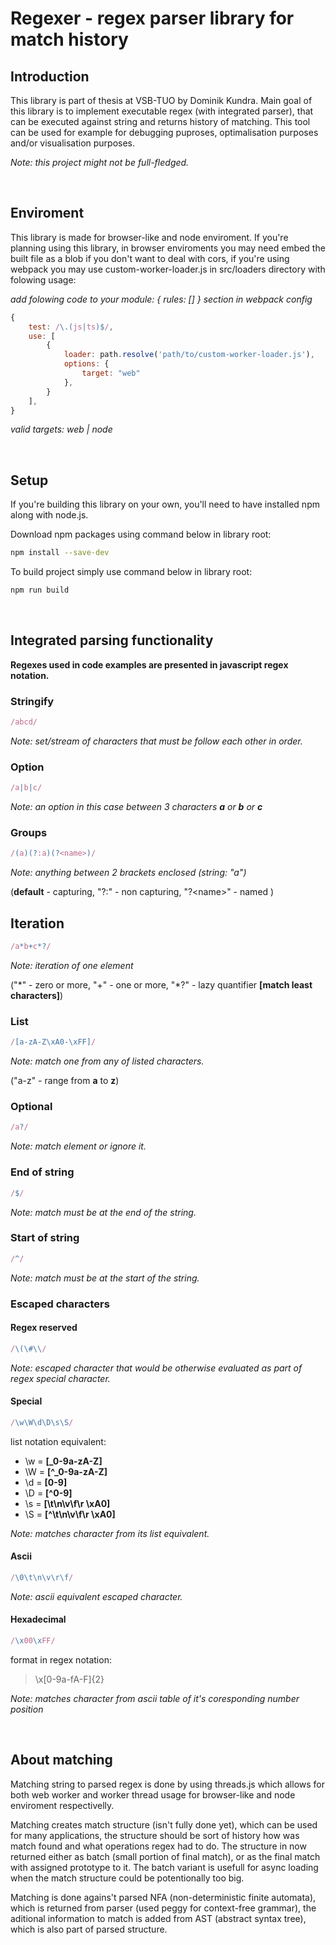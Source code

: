 # Regexer - regex parser library for match history

## Introduction

This library is part of thesis at VSB-TUO by Dominik Kundra.
Main goal of this library is to implement executable regex (with integrated parser), that can be executed against string and returns history of matching. This tool can be used for example for debugging puproses, optimalisation purposes and/or visualisation purposes. 

*Note: this project might not be full-fledged.*

<br>

## Enviroment

This library is made for browser-like and node enviroment. If you're planning using this library, in browser enviroments you may need embed the built file as a blob if you don't want to deal with cors, if you're using webpack you may use custom-worker-loader.js in src/loaders directory with folowing usage:

*add folowing code to your module: { rules: [] } section in webpack config*
```js
{
    test: /\.(js|ts)$/,
    use: [
        {
            loader: path.resolve('path/to/custom-worker-loader.js'),
            options: {
                target: "web"
            },
        }
    ],
}
```
*valid targets: web | node*

<br>

## Setup

If you're building this library on your own, you'll need to have installed npm along with node.js.

Download npm packages using command below in library root:
```bash
npm install --save-dev
```

To build project simply use command below in library root:
```bash
npm run build
```

<br>

## Integrated parsing functionality
**Regexes used in code examples are presented in javascript 
regex notation.**

### **Stringify**
    
```js
/abcd/
```
*Note: set/stream of characters that must be follow each other in order.* 

### **Option**

```js
/a|b|c/
```
*Note: an option in this case between 3 characters **a** or **b** or **c***

### **Groups**

```js
/(a)(?:a)(?<name>)/
```
*Note: anything between 2 brackets enclosed (string: "a")* 

(**default** - capturing, "?:" - non capturing, "?\<name\>" - named )

## **Iteration**

```js
/a*b+c*?/
```
*Note: iteration of one element* 

("\*" - zero or more, "\+" - one or more, "\*?" - lazy quantifier **[match least characters]**)

### **List**

```js
/[a-zA-Z\xA0-\xFF]/
```
*Note: match one from any of listed characters.*

("a-z" - range from **a** to **z**)

### **Optional**
```js
/a?/
```
*Note: match element or ignore it.*

### **End of string**
```js
/$/
```
*Note: match must be at the end of the string.*

### **Start of string**
```js
/^/
```
*Note: match must be at the start of the string.*

### **Escaped characters**

#### **Regex reserved**

```js
/\(\#\\/
```
*Note: escaped character that would be otherwise evaluated as part of regex special character.*

#### **Special**

```js
/\w\W\d\D\s\S/
```
list notation equivalent:
* \w = **[_0-9a-zA-Z]**
* \W = **[^_0-9a-zA-Z]**
* \d = **[0-9]**
* \D = **[^0-9]**
* \s = **[\t\n\v\f\r \xA0]**
* \S = **[^\t\n\v\f\r \xA0]**

*Note: matches character from its list equivalent.* 

#### **Ascii**

```js
/\0\t\n\v\r\f/
```
*Note: ascii equivalent escaped character.*

#### **Hexadecimal**
```js
/\x00\xFF/
```
format in regex notation:

> \\x[0-9a-fA-F]{2}

*Note: matches character from ascii table of it's coresponding number position*

<br>

## About matching
    
Matching string to parsed regex is done by using threads.js which allows for both web worker and worker thread usage for browser-like and node enviroment respectivelly.

Matching creates match structure (isn't fully done yet), which can be used for many applications, the structure should be sort of history how was match found and what operations regex had to do. The structure in now returned either as batch (small portion of final match), or as the final match with assigned prototype to it. The batch variant is usefull for async loading when the match structure could be potentionally too big.

Matching is done agains't parsed NFA (non-deterministic finite automata), which is returned from parser (used peggy for context-free grammar), the aditional information to match is added from AST (abstract syntax tree), which is also part of parsed structure.



    